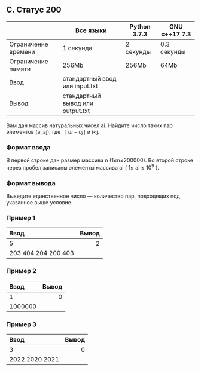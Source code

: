 ## C. Статус 200

|                     | Все языки                        | Python 3.7.3 | GNU c++17 7.3 |
|---------------------|----------------------------------|--------------|---------------|
| Ограничение времени | 1 секунда                        | 2 секунды    | 0.3 секунды   |
| Ограничение памяти  | 256Mb                            | 256Mb        | 64Mb          |
| Ввод                | стандартный ввод или input.txt   |              |               |
| Вывод               | стандартный вывод или output.txt |              |               |

Вам дан массив натуральных чисел ai. Найдите число таких пар элементов (ai,aj), где $∣ai−aj∣ % 200 = 0$ и i<j.

### Формат ввода

В первой строке дан размер массива n (1≤n≤200000). Во второй строке через пробел записаны элементы массива ai ( 1≤ ai ≤
$10^9$ ).

### Формат вывода

Выведите единственное число — количество пар, подходящих под указанное выше условие.

### Пример 1

| Ввод                | Вывод |
|:--------------------|------:|
| 5                   |     2 |
| 203 404 204 200 403 |       |

### Пример 2

| Ввод    | Вывод |
|:--------|------:|
| 1       |     0 |
| 1000000 |       |

### Пример 3

| Ввод           | Вывод |
|:---------------|------:|
| 3              |     0 |
| 2022 2020 2021 |       |
